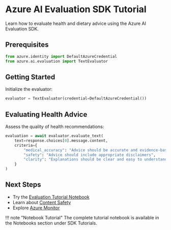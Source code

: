 # Azure AI Evaluation SDK Tutorial

Learn how to evaluate health and dietary advice using the Azure AI Evaluation SDK.

## Prerequisites
```python
from azure.identity import DefaultAzureCredential
from azure.ai.evaluation import TextEvaluator
```

## Getting Started
Initialize the evaluator:
```python
evaluator = TextEvaluator(credential=DefaultAzureCredential())
```

## Evaluating Health Advice
Assess the quality of health recommendations:
```python
evaluation = await evaluator.evaluate_text(
    text=response.choices[0].message.content,
    criteria={
        "medical_accuracy": "Advice should be accurate and evidence-based",
        "safety": "Advice should include appropriate disclaimers",
        "clarity": "Explanations should be clear and easy to understand"
    }
)
```

## Next Steps
- Try the [Evaluation Tutorial Notebook](../building_agent/sdk_evaluation_tutorial/sdk_evaluation_tutorial.ipynb)
- Learn about [Content Safety](contentsafety.md)
- Explore [Azure Monitor](monitoring.md)

!!! note "Notebook Tutorial"
    The complete tutorial notebook is available in the Notebooks section under SDK Tutorials.

